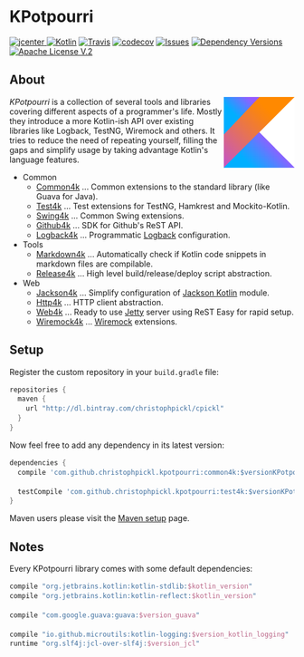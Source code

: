 # KPotpourri

[ ![jcenter](https://api.bintray.com/packages/christophpickl/cpickl/kpotpourri/images/download.svg) ](https://bintray.com/christophpickl/cpickl/kpotpourri/_latestVersion)
[![Kotlin](https://img.shields.io/badge/kotlin-1.3.11-blue.svg)](http://kotlinlang.org)
[![Travis](https://img.shields.io/travis/christophpickl/kpotpourri.svg)](https://travis-ci.org/christophpickl/kpotpourri)
[![codecov](https://codecov.io/gh/christophpickl/kpotpourri/branch/master/graph/badge.svg)](https://codecov.io/gh/christophpickl/kpotpourri)
[![Issues](https://img.shields.io/github/issues/christophpickl/kpotpourri.svg)](https://github.com/christophpickl/kpotpourri/issues?q=is%3Aopen)
[![Dependency Versions](https://www.versioneye.com/user/projects/58e51229d6c98d0041747763/badge.svg?style=flat)](https://www.versioneye.com/user/projects/58e51229d6c98d0041747763)
[![Apache License V.2](https://img.shields.io/badge/license-Apache%20V.2-blue.svg)](https://github.com/christophpickl/kpotpourri/blob/master/LICENSE)

## About

<img align="right" src="https://github.com/christophpickl/kpotpourri/raw/master/doc/images/kotlin.png">

_KPotpourri_ is a collection of several tools and libraries covering different aspects of a programmer's life.
Mostly they introduce a more Kotlin-ish API over existing libraries like Logback, TestNG, Wiremock and others.
It tries to reduce the need of repeating yourself, filling the gaps and simplify usage by taking advantage Kotlin's language features.

* Common
    * [Common4k](common4k/README.md) ... Common extensions to the standard library (like Guava for Java).
    * [Test4k](test4k/README.md) ... Test extensions for TestNG, Hamkrest and Mockito-Kotlin.
    * [Swing4k](swing4k/README.md) ... Common Swing extensions.
    * [Github4k](github4k/README.md) ... SDK for Github's ReST API.
    * [Logback4k](logback4k/README.md) ... Programmatic [Logback](https://logback.qos.ch/) configuration.
* Tools
    * [Markdown4k](markdown4k/README.md) ... Automatically check if Kotlin code snippets in markdown files are compilable.
    * [Release4k](release4k/README.md) ... High level build/release/deploy script abstraction.
* Web
    * [Jackson4k](jackson4k/README.md) ... Simplify configuration of [Jackson Kotlin](https://github.com/FasterXML/jackson-module-kotlin) module.
    * [Http4k](http4k/README.md) ... HTTP client abstraction.
    * [Web4k](web4k/README.md) ... Ready to use [Jetty](http://www.eclipse.org/jetty/) server using ReST Easy for rapid setup.
    * [Wiremock4k](wiremock4k/README.md) ... [Wiremock](http://wiremock.org/) extensions.


## Setup

Register the custom repository in your `build.gradle` file:

```groovy
repositories { 
  maven { 
    url "http://dl.bintray.com/christophpickl/cpickl" 
  }
}
```

Now feel free to add any dependency in its latest version:

```groovy
dependencies {
  compile 'com.github.christophpickl.kpotpourri:common4k:$versionKPotpourri'
  
  testCompile 'com.github.christophpickl.kpotpourri:test4k:$versionKPotpourri'
}
```

Maven users please visit the [Maven setup](doc/maven_setup.md) page.

## Notes

Every KPotpourri library comes with some default dependencies:
 
```groovy
compile "org.jetbrains.kotlin:kotlin-stdlib:$kotlin_version"
compile "org.jetbrains.kotlin:kotlin-reflect:$kotlin_version"

compile "com.google.guava:guava:$version_guava"

compile "io.github.microutils:kotlin-logging:$version_kotlin_logging"
runtime "org.slf4j:jcl-over-slf4j:$version_jcl"
```
